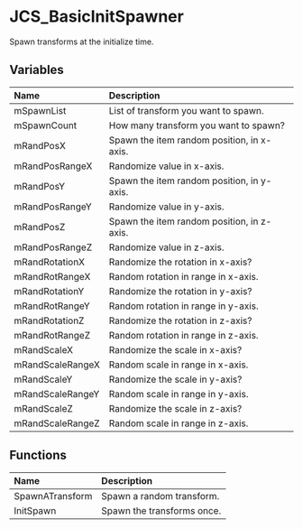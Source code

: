 # JCS_BasicInitSpawner

Spawn transforms at the initialize time.

## Variables

| Name             | Description                                |
|:-----------------|:-------------------------------------------|
| mSpawnList       | List of transform you want to spawn.       |
| mSpawnCount      | How many transform you want to spawn?      |
| mRandPosX        | Spawn the item random position, in x-axis. |
| mRandPosRangeX   | Randomize value in x-axis.                 |
| mRandPosY        | Spawn the item random position, in y-axis. |
| mRandPosRangeY   | Randomize value in y-axis.                 |
| mRandPosZ        | Spawn the item random position, in z-axis. |
| mRandPosRangeZ   | Randomize value in z-axis.                 |
| mRandRotationX   | Randomize the rotation in x-axis?          |
| mRandRotRangeX   | Random rotation in range in x-axis.        |
| mRandRotationY   | Randomize the rotation in y-axis?          |
| mRandRotRangeY   | Random rotation in range in y-axis.        |
| mRandRotationZ   | Randomize the rotation in z-axis?          |
| mRandRotRangeZ   | Random rotation in range in z-axis.        |
| mRandScaleX      | Randomize the scale in x-axis?             |
| mRandScaleRangeX | Random scale in range in x-axis.           |
| mRandScaleY      | Randomize the scale in y-axis?             |
| mRandScaleRangeY | Random scale in range in y-axis.           |
| mRandScaleZ      | Randomize the scale in z-axis?             |
| mRandScaleRangeZ | Random scale in range in z-axis.           |

## Functions

| Name            | Description                |
|:----------------|:---------------------------|
| SpawnATransform | Spawn a random transform.  |
| InitSpawn       | Spawn the transforms once. |
